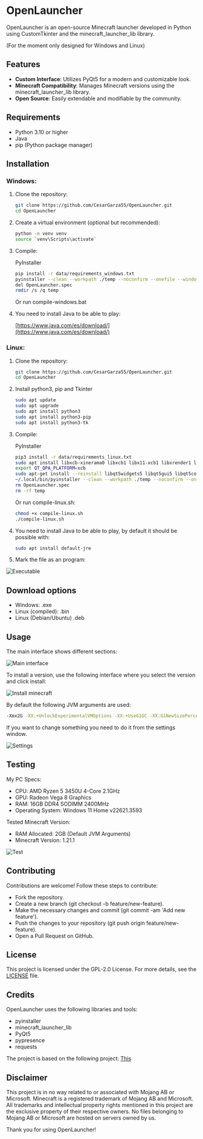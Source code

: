 # OpenLauncher

OpenLauncher is an open-source Minecraft launcher developed in Python using CustomTkinter and the minecraft_launcher_lib library.

(For the moment only designed for Windows and Linux)

## Features

- **Custom Interface**: Utilizes PyQt5 for a modern and customizable look.
- **Minecraft Compatibility**: Manages Minecraft versions using the minecraft_launcher_lib library.
- **Open Source**: Easily extendable and modifiable by the community.

## Requirements

- Python 3.10 or higher
- Java
- pip (Python package manager)

## Installation

### Windows:

1. Clone the repository:
    ```bash
    git clone https://github.com/CesarGarza55/OpenLauncher.git
    cd OpenLauncher
    ```

2. Create a virtual environment (optional but recommended):
    ```bash
    python -m venv venv
    source `venv\Scripts\activate`
    ```

3. Compile:

    PyInstaller
    ```bash
    pip install -r data/requirements_windows.txt
    pyinstaller --clean --workpath ./temp --noconfirm --onefile --windowed --distpath ./ --icon "data\img\creeper.ico" --add-data "data\img;img/" "data\OpenLauncher.py"
    del OpenLauncher.spec
    rmdir /s /q temp
    ```
    Or run compile-windows.bat
   
5. You need to install Java to be able to play:

    [https://www.java.com/es/download/](https://www.java.com/es/download/)


### Linux:

1. Clone the repository:
    ```bash
    git clone https://github.com/CesarGarza55/OpenLauncher.git
    cd OpenLauncher
    ```
    
2. Install python3, pip and Tkinter
    ```bash
    sudo apt update
    sudo apt upgrade
    sudo apt install python3
    sudo apt install python3-pip
    sudo apt install python3-tk
    ```
    
3. Compile:

   PyInstaller
    ```bash
    pip3 install -r data/requirements_linux.txt
    sudo apt install libxcb-xinerama0 libxcb1 libx11-xcb1 libxrender1 libfontconfig1
    export QT_QPA_PLATFORM=xcb
    sudo apt-get install --reinstall libqt5widgets5 libqt5gui5 libqt5core5a
    ~/.local/bin/pyinstaller --clean --workpath ./temp --noconfirm --onefile --windowed --distpath ./ --add-data data/img:img/ data/OpenLauncher.py
    rm OpenLauncher.spec
    rm -rf temp
    ```
    Or run compile-linux.sh:
    ```bash
    chmod +x compile-linux.sh
    ./compile-linux.sh
    ```
    
4. You need to install Java to be able to play, by default it should be possible with:

    ```bash
    sudo apt install default-jre
    ```

5. Mark the file as an program:

![Executable](https://github.com/CesarGarza55/OpenLauncher/assets/168610828/37588648-144d-4b0f-83c8-3dde1d683786)

## Download options

- Windows: .exe
- Linux (compiled): .bin
- Linux (Debian/Ubuntu) .deb


## Usage

The main interface shows different sections:

![Main interface](https://github.com/user-attachments/assets/bee88371-29b9-4fd3-8037-9895a3a6dc49)


To install a version, use the following interface where you select the version and click install:

![Install minecraft](https://github.com/user-attachments/assets/c709ce85-6b7d-46bd-b2e4-06b6bcf43588)

By default the following JVM arguments are used:

   ```bash
   -Xmx2G -XX:+UnlockExperimentalVMOptions -XX:+UseG1GC -XX:G1NewSizePercent=20 -XX:G1ReservePercent=20 -XX:MaxGCPauseMillis=50 -XX:G1HeapRegionSize=32M
   ```

If you want to change something you need to do it from the settings window.

![Settings](https://github.com/user-attachments/assets/ea74104f-cdb0-4e1c-8f65-66441d1153ee)

## Testing
My PC Specs:
- CPU: AMD Ryzen 5 3450U 4-Core 2.1GHz
- GPU: Radeon Vega 8 Graphics
- RAM: 16GB DDR4 SODIMM 2400MHz
- Operating System: Windows 11 Home v22621.3593

Tested Minecraft Version:
- RAM Allocated: 2GB (Default JVM Arguments)
- Minecraft Version: 1.21.1

![Test](https://github.com/user-attachments/assets/b6b94107-de9c-4c53-a85e-5374d76b806a)

## Contributing
Contributions are welcome! Follow these steps to contribute:

- Fork the repository.
- Create a new branch (git checkout -b feature/new-feature).
- Make the necessary changes and commit (git commit -am 'Add new feature').
- Push the changes to your repository (git push origin feature/new-feature).
- Open a Pull Request on GitHub.

## License
This project is licensed under the GPL-2.0 License. For more details, see the [LICENSE](https://github.com/CesarGarza55/OpenLauncher/blob/main/LICENSE) file.

## Credits
OpenLauncher uses the following libraries and tools:

- pyinstaller
- minecraft_launcher_lib
- PyQt5
- pypresence
- requests

The project is based on the following project: [This](https://github.com/Irr22/Minecraft-launcher)

## Disclaimer

This project is in no way related to or associated with Mojang AB or Microsoft. Minecraft is a registered trademark of Mojang AB and Microsoft. All trademarks and intellectual property rights mentioned in this project are the exclusive property of their respective owners. No files belonging to Mojang AB or Microsoft are hosted on servers owned by us.

Thank you for using OpenLauncher!
